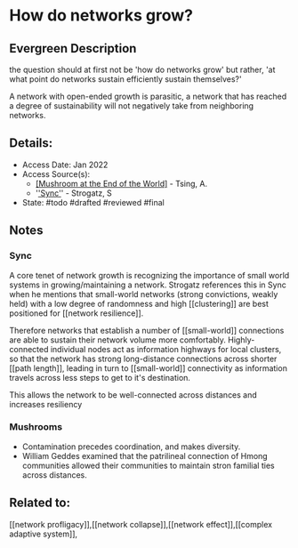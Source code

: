 # How do networks grow?
## Evergreen Description
the question should at first not be 'how do networks grow' but rather, 'at what point do networks sustain efficiently sustain themselves?'

A network with open-ended growth is parasitic, a network that has reached a degree of sustainability will not negatively take from neighboring networks.
## Details:
- Access Date: Jan 2022
- Access Source(s): 
	- [[Mushroom at the End of the World]](https://www.goodreads.com/book/show/25510906-the-mushroom-at-the-end-of-the-world) - Tsing, A.
	- '['Sync'](https://www.goodreads.com/book/show/354421.Sync?from_search=true&from_srp=true&qid=AvmbvL9ytY&rank=2)' - Strogatz, S
- State: #todo #drafted #reviewed #final 

## Notes
### Sync
A core tenet of network growth is recognizing the importance of small world systems in growing/maintaining a network. Strogatz references this in Sync when he mentions that small-world networks (strong convictions, weakly held) with a low degree of randomness and high [[clustering]] are best positioned for [[network resilience]]. 

Therefore networks that establish a number of [[small-world]] connections are able to sustain their network volume more comfortably. Highly-connected individual nodes act as information highways for local clusters, so that the network has strong long-distance connections across shorter [[path length]], leading in turn to [[small-world]] connectivity as information travels across less steps to get to it's destination.

This allows the network to be well-connected across distances and increases resiliency

### Mushrooms
- Contamination precedes coordination, and makes diversity.
- William Geddes examined that the patrilineal connection of Hmong communities allowed their communities to maintain stron familial ties across distances.

## Related to: 
[[network profligacy]],[[network collapse]],[[network effect]],[[complex adaptive system]],